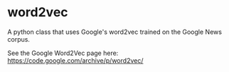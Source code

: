 # word2vec
A python class that uses Google's word2vec trained on the Google News corpus.

See the Google Word2Vec page here:
https://code.google.com/archive/p/word2vec/


